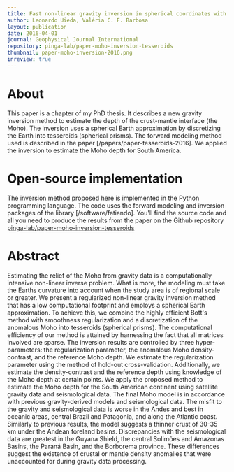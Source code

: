```yaml
---
title: Fast non-linear gravity inversion in spherical coordinates with application to the South American Moho
author: Leonardo Uieda, Valéria C. F. Barbosa
layout: publication
date: 2016-04-01
journal: Geophysical Journal International
repository: pinga-lab/paper-moho-inversion-tesseroids
thumbnail: paper-moho-inversion-2016.png
inreview: true
---
```


# About

This paper is a chapter of my PhD thesis.
It describes a new gravity inversion method to estimate the depth of the
crust-mantle interface (the Moho).
The inversion uses a spherical Earth approximation by discretizing the Earth
into tesseroids (spherical prisms).
The forward modeling method used is described in the paper
[/papers/paper-tesseroids-2016].
We applied the inversion to estimate the Moho depth for South America.

# Open-source implementation

The inversion method proposed here is implemented in the Python programming
language.
The code uses the forward modeling and inversion packages of the library
[/software/fatiando].
You'll find the source code and all you need to produce the results
from the paper on the Github repository
[pinga-lab/paper-moho-inversion-tesseroids](https://github.com/pinga-lab/paper-moho-inversion-tesseroids)


# Abstract

Estimating the relief of the Moho from gravity data is a computationally
intensive non-linear inverse problem.  What is more, the modeling must take the
Earths curvature into account when the study area is of regional scale or
greater.  We present a regularized non-linear gravity inversion method that has
a low computational footprint and employs a spherical Earth approximation.  To
achieve this, we combine the highly efficient Bott's method with smoothness
regularization and a discretization of the anomalous Moho into tesseroids
(spherical prisms).  The computational efficiency of our method is attained by
harnessing the fact that all matrices involved are sparse.  The inversion
results are controlled by three hyper-parameters: the regularization parameter,
the anomalous Moho density-contrast, and the reference Moho depth.  We estimate
the regularization parameter using the method of hold-out cross-validation.
Additionally, we estimate the density-contrast and the reference depth using
knowledge of the Moho depth at certain points.  We apply the proposed method to
estimate the Moho depth for the South American continent using satellite
gravity data and seismological data.  The final Moho model is in accordance
with previous gravity-derived models and seismological data.  The misfit to the
gravity and seismological data is worse in the Andes and best in oceanic areas,
central Brazil and Patagonia, and along the Atlantic coast.  Similarly to
previous results, the model suggests a thinner crust of 30-35 km under the
Andean foreland basins.  Discrepancies with the seismological data are greatest
in the Guyana Shield, the central Solimões and Amazonas Basins, the Paraná
Basin, and the Borborema province.  These differences suggest the existence of
crustal or mantle density anomalies that were unaccounted for during gravity
data processing.
